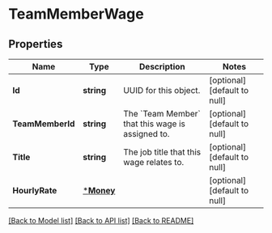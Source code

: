 # TeamMemberWage

## Properties
Name | Type | Description | Notes
------------ | ------------- | ------------- | -------------
**Id** | **string** | UUID for this object. | [optional] [default to null]
**TeamMemberId** | **string** | The &#x60;Team Member&#x60; that this wage is assigned to. | [optional] [default to null]
**Title** | **string** | The job title that this wage relates to. | [optional] [default to null]
**HourlyRate** | [***Money**](Money.md) |  | [optional] [default to null]

[[Back to Model list]](../README.md#documentation-for-models) [[Back to API list]](../README.md#documentation-for-api-endpoints) [[Back to README]](../README.md)

